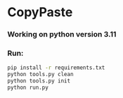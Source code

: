 # CopyPaste

### Working on python version 3.11


### Run:
```bash
pip install -r requirements.txt
python tools.py clean
python tools.py init
python run.py
```
